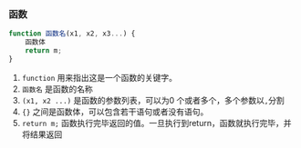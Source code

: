 ### 函数
```js
function 函数名(x1, x2, x3...) {
    函数体
    return m;
}

```

1. `function` 用来指出这是一个函数的关键字。
2. `函数名` 是函数的名称
3. `(x1, x2 ...)` 是函数的参数列表，可以为0 个或者多个，多个参数以`,`分割
4. `{}` 之间是函数体，可以包含若干语句或者没有语句。
5. `return m;` 函数执行完毕返回的值。一旦执行到return，函数就执行完毕，并将结果返回